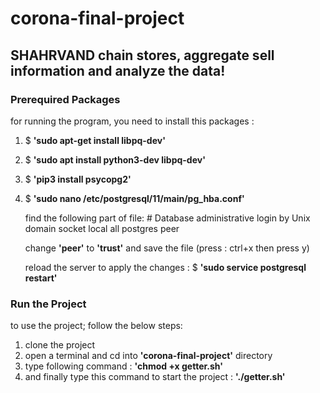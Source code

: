 # corona-final-project

## SHAHRVAND chain stores, aggregate sell information and analyze the data!

### Prerequired Packages
for running the program, you need to install this packages : 
1. $ **'sudo apt-get install libpq-dev'**
2. $ **'sudo apt install python3-dev libpq-dev'**
3. $ **'pip3 install psycopg2'**
4. $ **'sudo nano /etc/postgresql/11/main/pg_hba.conf'**

   find the following part of file:
            # Database administrative login by Unix domain socket
            local   all             postgres                                peer

   change **'peer'** to **'trust'** and save the file (press : ctrl+x then press y)

   reload the server to apply the changes : $ **'sudo service postgresql restart'**


### Run the Project
to use the project; follow the below steps:

1. clone the project
2. open a terminal and cd into **'corona-final-project'** directory
3. type following command : **'chmod +x getter.sh'**
4. and finally type this command to start the project : **'./getter.sh'**


